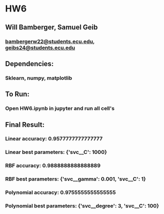 # HW6
## Will Bamberger, Samuel Geib
### bambergerw22@students.ecu.edu, geibs24@students.ecu.edu

## Dependencies: 
### Sklearn, numpy, matplotlib

## To Run:
### Open HW6.ipynb in jupyter and run all cell's

## Final Result:
### Linear accuracy:  0.9577777777777777
### Linear best parameters:  {'svc__C': 1000}
### RBF accuracy:  0.9888888888888889
### RBF best parameters:  {'svc__gamma': 0.001, 'svc__C': 1}
### Polynomial accuracy:  0.9755555555555555
### Polynomial best parameters:  {'svc__degree': 3, 'svc__C': 100}
